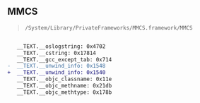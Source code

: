 ## MMCS

> `/System/Library/PrivateFrameworks/MMCS.framework/MMCS`

```diff

   __TEXT.__oslogstring: 0x4702
   __TEXT.__cstring: 0x17814
   __TEXT.__gcc_except_tab: 0x714
-  __TEXT.__unwind_info: 0x1548
+  __TEXT.__unwind_info: 0x1540
   __TEXT.__objc_classname: 0x11e
   __TEXT.__objc_methname: 0x21db
   __TEXT.__objc_methtype: 0x178b

```
